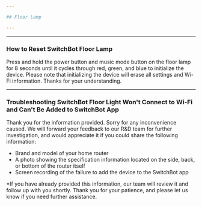 ```yaml
---

## Floor Lamp

---
```


---
### How to Reset SwitchBot Floor Lamp

Press and hold the power button and music mode button on the floor lamp for 8 seconds until it cycles through red, green, and blue to initialize the device.
Please note that initializing the device will erase all settings and Wi-Fi information. Thanks for your understanding.


---
### Troubleshooting SwitchBot Floor Light Won't Connect to Wi-Fi and Can't Be Added to SwitchBot App

Thank you for the information provided.
Sorry for any inconvenience caused.
We will forward your feedback to our R&D team for further investigation, and would appreciate it if you could share the following information:
- Brand and model of your home router  
- A photo showing the specification information located on the side, back, or bottom of the router itself  
- Screen recording of the failure to add the device to the SwitchBot app 

*If you have already provided this information, our team will review it and follow up with you shortly. Thank you for your patience, and please let us know if you need further assistance.





